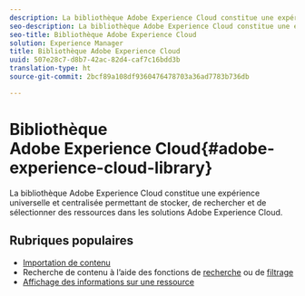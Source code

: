```yaml
---
description: La bibliothèque Adobe Experience Cloud constitue une expérience universelle et centralisée permettant de stocker, de rechercher et de sélectionner des ressources dans les solutions Adobe Experience Cloud.
seo-description: La bibliothèque Adobe Experience Cloud constitue une expérience universelle et centralisée permettant de stocker, de rechercher et de sélectionner des ressources dans les solutions Adobe Experience Cloud.
seo-title: Bibliothèque Adobe Experience Cloud
solution: Experience Manager
title: Bibliothèque Adobe Experience Cloud
uuid: 507e28c7-d8b7-42ac-82d4-caf7c16bdd3b
translation-type: ht
source-git-commit: 2bcf89a108df9360476478703a36ad7783b736db

---
```



# Bibliothèque Adobe Experience Cloud{#adobe-experience-cloud-library}

La bibliothèque Adobe Experience Cloud constitue une expérience universelle et centralisée permettant de stocker, de rechercher et de sélectionner des ressources dans les solutions Adobe Experience Cloud.

## Rubriques populaires

* [Importation de contenu](/help/c-library-about/c-importing-and-uploading/c-importing-and-uploading.md)
* Recherche de contenu à l’aide des fonctions de [recherche](/help/c-library-about/c-assets/c-search-for-assets.md) ou de [filtrage](/help/c-library-about/c-assets/c-filter-assets.md)
* [Affichage des informations sur une ressource](/help/c-library-about/c-assets/c-view-detailed-information-for-an-asset.md)
